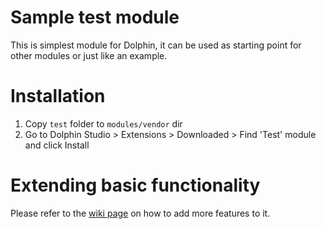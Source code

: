 Sample test module
==================
This is simplest module for Dolphin, it can be used as starting point for other modules or just like an example.


Installation
============
1. Copy `test` folder to `modules/vendor` dir
2. Go to Dolphin Studio > Extensions > Downloaded > Find 'Test' module and click Install


Extending basic functionality
=============================
Please refer to the [wiki page](https://github.com/boonex/dolphin-vendor-test/wiki) on how to add more features to it.

